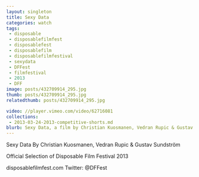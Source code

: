 ```yaml
---
layout: singleton
title: Sexy Data
categories: watch
tags:
 - disposable
 - disposablefilmfest
 - disposablefest
 - disposablefilm
 - disposablefilmfestival
 - sexydata
 - DFFest
 - filmfestival
 - 2013
 - DFF
image: posts/432709914_295.jpg
thumb: posts/432709914_295.jpg
relatedthumb: posts/432709914_295.jpg

video: //player.vimeo.com/video/62716081
collections:
 - 2013-03-24-2013-competitive-shorts.md
blurb: Sexy Data, a film by Christian Kuosmanen, Vedran Rupic & Gustav Sundström.
---
```


Sexy Data
By Christian Kuosmanen, Vedran Rupic & Gustav Sundström

Official Selection of Disposable Film Festival 2013

disposablefilmfest.com
Twitter: @DFFest